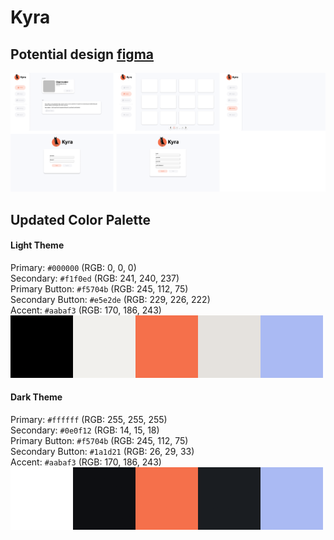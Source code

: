 # Kyra

## **Potential design [figma](https://www.figma.com/file/4TpgZ6W9IffYfAVPuYn4t0/Kyra-Dashboard?type=design&node-id=0%3A1&t=49Y8jL65u7o525hH-1)**
![design-img](./.github/assets/Kyra-Dashboard.png)

## **Updated Color Palette**
#### **Light Theme**
Primary: `#000000` (RGB: 0, 0, 0) \
Secondary: `#f1f0ed` (RGB: 241, 240, 237) \
Primary Button: `#f5704b` (RGB: 245, 112, 75) \
Secondary Button: `#e5e2de` (RGB: 229, 226, 222) \
Accent: `#aabaf3` (RGB: 170, 186, 243) \
![palette-light](./.github/assets/palette-light.png)

#### **Dark Theme**
Primary: `#ffffff` (RGB: 255, 255, 255) \
Secondary: `#0e0f12` (RGB: 14, 15, 18) \
Primary Button: `#f5704b` (RGB: 245, 112, 75) \
Secondary Button: `#1a1d21` (RGB: 26, 29, 33) \
Accent: `#aabaf3` (RGB: 170, 186, 243) \
![palette-light](./.github/assets/palette-dark.png)
